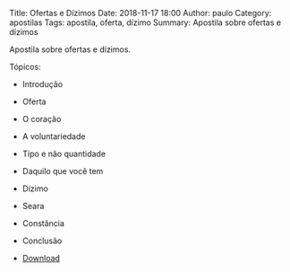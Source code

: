 Title: Ofertas e Dízimos
Date: 2018-11-17 18:00
Author: paulo
Category: apostilas
Tags: apostila, oferta, dízimo
Summary: Apostila sobre ofertas e dízimos

Apostila sobre ofertas e dízimos.

Tópicos:

- Introdução
- Oferta
- O coração
- A voluntariedade
- Tipo e não quantidade
- Daquilo que você tem
- Dízimo
- Seara
- Constância
- Conclusão

- [Download](https://www.dropbox.com/s/v8zba8sgdlumswf/Ofertas%20e%20D%C3%ADzimos.pdf?dl=1)